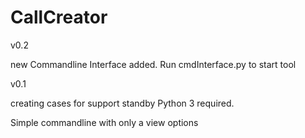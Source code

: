 # CallCreator

v0.2

new Commandline Interface added. Run cmdInterface.py to start tool



v0.1

creating cases for support standby
Python 3 required.

Simple commandline with only a view options
